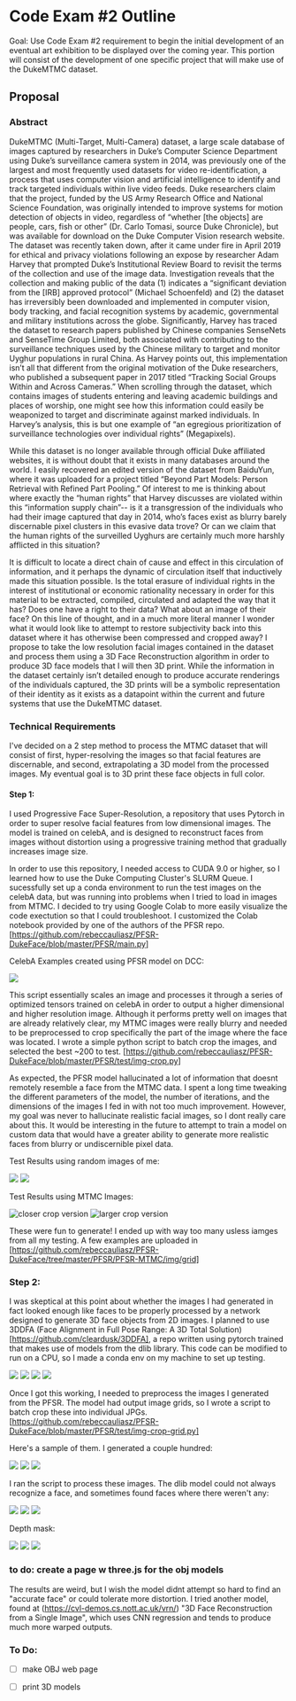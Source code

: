 # Code Exam #2 Outline

Goal: Use Code Exam #2 requirement to begin the initial development of an eventual art exhibition to be displayed over the coming year. This portion will consist of the development of one specific project that will make use of the DukeMTMC dataset. 

## Proposal 

### Abstract

DukeMTMC (Multi-Target, Multi-Camera) dataset, a large scale database of images captured by researchers in Duke’s Computer Science Department using Duke’s surveillance camera system in 2014, was previously one of the largest and most frequently used datasets for video re-identification, a process that uses computer vision and artificial intelligence to identify and track targeted individuals within live video feeds. Duke researchers claim that the project, funded by the US Army Research Office and National Science Foundation, was originally intended to improve systems for motion detection of objects in video, regardless of “whether [the objects] are people, cars, fish or other” (Dr. Carlo Tomasi, source Duke Chronicle), but was available for download on the Duke Computer Vision research website. The dataset was recently taken down, after it came under fire in April 2019 for ethical and privacy violations following an expose by researcher Adam Harvey that prompted Duke’s Institutional Review Board to revisit the terms of the collection and use of the image data. Investigation reveals that the collection and making public of the data (1) indicates a “significant deviation from the [IRB] approved protocol” (Michael Schoenfeld) and (2) the dataset has irreversibly been downloaded and implemented in computer vision, body tracking, and facial recognition systems by academic, governmental and military institutions across the globe. Significantly, Harvey has traced the dataset to research papers published by Chinese companies SenseNets and SenseTime Group Limited, both associated with contributing to the surveillance techniques used by the Chinese military to target and monitor Uyghur populations in rural China. As Harvey points out, this implementation isn’t all that different from the original motivation of the Duke researchers, who published a subsequent paper in 2017 titled “Tracking Social Groups Within and Across Cameras.” When scrolling through the dataset, which contains images of students entering and leaving academic buildings and places of worship, one might see how this information could easily be weaponized to target and discriminate against marked individuals. In Harvey’s analysis, this is but one example of “an egregious prioritization of surveillance technologies over individual rights” (Megapixels). 

While this dataset is no longer available through official Duke affiliated websites, it is without doubt that it exists in many databases around the world. I easily recovered an edited version of the dataset from BaiduYun, where it was uploaded for a project titled “Beyond Part Models: Person Retrieval with Refined Part Pooling.” Of interest to me is thinking about where exactly the “human rights” that Harvey discusses are violated within this “information supply chain”-- is it a transgression of the individuals who had their image captured that day in 2014, who’s faces exist as blurry barely discernable pixel clusters in this evasive data trove? Or can we claim that the human rights of the surveilled Uyghurs are certainly much more harshly afflicted in this situation? 

It is difficult to locate a direct chain of cause and effect in this circulation of information, and it perhaps the dynamic of circulation itself that inductively made this situation possible. Is the total erasure of individual rights in the interest of institutional or economic rationality necessary in order for this material to be extracted, compiled, circulated and adapted the way that it has? Does one have a right to their data? What about an image of their face? On this line of thought, and in a much more literal manner I wonder what it would look like to attempt to restore subjectivity back into this dataset where it has otherwise been compressed and cropped away? I propose to take the low resolution facial images contained in the dataset and process them using a 3D Face Reconstruction algorithm in order to produce 3D face models that I will then 3D print. While the information in the dataset certainly isn’t detailed enough to produce accurate renderings of the individuals captured, the 3D prints will be a symbolic representation of their identity as it exists as a datapoint within the current and future systems that use the DukeMTMC dataset. 

### Technical Requirements 

I've decided on a 2 step method to process the MTMC dataset that will consist of first, hyper-resolving the images so that facial features are discernable, and second, extrapolating a 3D model from the processed images. My eventual goal is to 3D print these face objects in full color. 

#### Step 1: 

I used Progressive Face Super-Resolution, a repository that uses Pytorch in order to super resolve facial features from low dimensional images. The model is trained on celebA, and is designed to reconstruct faces from images without distortion using a progressive training method that gradually increases image size. 

In order to use this repository, I needed access to CUDA 9.0 or higher, so I learned how to use the Duke Computing Cluster's SLURM Queue. I sucessfully set up a conda environment to run the test images on the celebA data, but was running into problems when I tried to load in images from MTMC. I decided to try using Google Colab to more easily visualize the code exectution so that I could troubleshoot. I customized the Colab notebook provided by one of the authors of the PFSR repo. [https://github.com/rebeccauliasz/PFSR-DukeFace/blob/master/PFSR/main.py] 

CelebA Examples created using PFSR model on DCC: 

![](https://github.com/rebeccauliasz/PFSR-DukeFace/blob/master/PFSR/test/celebA/2_results.jpg)

This script essentially scales an image and processes it through a series of optimized tensors trained on celebA in order to output a higher dimensional and higher resolution image. Although it performs pretty well on images that are already relatively clear, my MTMC images were really blurry and needed to be preprocessed to crop specifically the part of the image where the face was located. I wrote a simple python script to batch crop the images, and selected the best ~200 to test. [https://github.com/rebeccauliasz/PFSR-DukeFace/blob/master/PFSR/test/img-crop.py]

As expected, the PFSR model hallucinated a lot of information that doesnt remotely resemble a face from the MTMC data. I spent a long time tweaking the different parameters of the model, the number of iterations, and the dimensions of the images I fed in with not too much improvement. However, my goal was never to hallucinate realistic facial images, so I dont really care about this. It would be interesting in the future to attempt to train a model on custom data that would have a greater ability to generate more realistic faces from blurry or undiscernible pixel data. 

Test Results using random images of me: 

![](https://github.com/rebeccauliasz/PFSR-DukeFace/blob/master/PFSR/test/results/cropy.png)
![](https://github.com/rebeccauliasz/PFSR-DukeFace/blob/master/PFSR/test/results/89866147-08ad-4fe2-8944-b5711f4ce480.png)

Test Results using MTMC Images: 

![closer crop version](https://github.com/rebeccauliasz/PFSR-DukeFace/blob/master/PFSR/PFSR-MTMC/img/test/0_predictedresults%203.png)
![larger crop version](https://github.com/rebeccauliasz/PFSR-DukeFace/blob/master/PFSR/PFSR-MTMC/img/grid/0_predictedresults-1%203.png)

These were fun to generate! I ended up with way too many usless iamges from all my testing. A few examples are uploaded in [https://github.com/rebeccauliasz/PFSR-DukeFace/tree/master/PFSR/PFSR-MTMC/img/grid]

### Step 2: 

I was skeptical at this point about whether the images I had generated in fact looked enough like faces to be properly processed by a network designed to generate 3D face objects from 2D images. I planned to use 3DDFA (Face Alignment in Full Pose Range: A 3D Total Solution)[https://github.com/cleardusk/3DDFA], a repo written using pytorch trained that makes use of models from the dlib library. This code can be modified to run on a CPU, so I made a conda env on my machine to set up testing. 

![](https://github.com/rebeccauliasz/PFSR-DukeFace/blob/master/3DDFA/test/self_3DDFA.jpg) 
![](https://github.com/rebeccauliasz/PFSR-DukeFace/blob/master/3DDFA/test/self_pose.jpg)
![](https://github.com/rebeccauliasz/PFSR-DukeFace/blob/master/3DDFA/test/self_0_paf.jpg)
![](https://github.com/rebeccauliasz/PFSR-DukeFace/blob/master/3DDFA/test/self_pncc.png)

Once I got this working, I needed to preprocess the images I generated from the PFSR. The model had output image grids, so I wrote a script to batch crop these into individual JPGs. [https://github.com/rebeccauliasz/PFSR-DukeFace/blob/master/PFSR/test/img-crop-grid.py]

Here's a sample of them. I generated a couple hundred:

![](https://github.com/rebeccauliasz/PFSR-DukeFace/blob/master/3DDFA/3DDFA-MTMC/18crop_0_crop.jpg)
![](https://github.com/rebeccauliasz/PFSR-DukeFace/blob/master/3DDFA/3DDFA-MTMC/34crop_0_crop.jpg) 
![](https://github.com/rebeccauliasz/PFSR-DukeFace/blob/master/3DDFA/3DDFA-MTMC/49crop_0_crop.jpg)

I ran the script to process these images. The dlib model could not always recognize a face, and sometimes found faces where there weren't any: 

![](https://github.com/rebeccauliasz/PFSR-DukeFace/blob/master/3DDFA/3DDFA-MTMC/18crop_pose.jpg)
![](https://github.com/rebeccauliasz/PFSR-DukeFace/blob/master/3DDFA/3DDFA-MTMC/34crop_pose.jpg)
![](https://github.com/rebeccauliasz/PFSR-DukeFace/blob/master/3DDFA/3DDFA-MTMC/49crop_pose.jpg)

Depth mask: 

![](https://github.com/rebeccauliasz/PFSR-DukeFace/blob/master/3DDFA/3DDFA-MTMC/18crop_depth.png)
![](https://github.com/rebeccauliasz/PFSR-DukeFace/blob/master/3DDFA/3DDFA-MTMC/34crop_depth.png)
![](https://github.com/rebeccauliasz/PFSR-DukeFace/blob/master/3DDFA/3DDFA-MTMC/49crop_depth.png)

### to do: create a page w three.js for the obj models

The results are weird, but I wish the model didnt attempt so hard to find an "accurate face" or could tolerate more distortion. I tried another model, found at (https://cvl-demos.cs.nott.ac.uk/vrn/) "3D Face Reconstruction from a Single Image", which uses CNN regression and tends to produce much more warped outputs. 

### To Do: 
- [ ] make OBJ web page
- [ ] print 3D models

